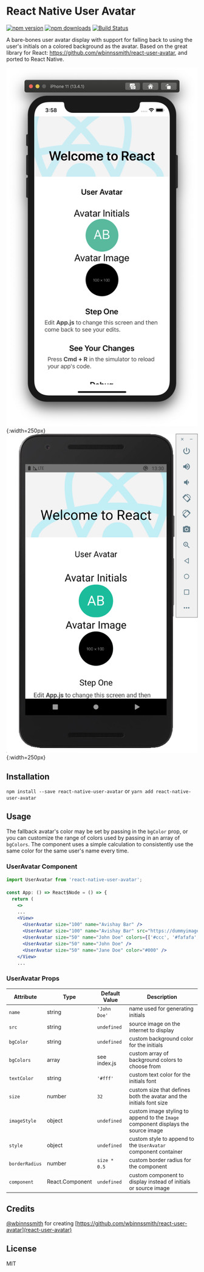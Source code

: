 # React Native User Avatar

[![npm version](https://img.shields.io/npm/v/react-native-user-avatar.svg?style=flat-square)](https://www.npmjs.com/package/react-native-user-avatar)
[![npm downloads](https://img.shields.io/npm/dm/react-native-user-avatar.svg?style=flat-square)](https://www.npmjs.com/package/react-native-user-avatar)
[![Build Status](https://travis-ci.org/avishayil/react-native-user-avatar.svg?branch=master)](https://travis-ci.org/avishayil/react-native-user-avatar)

A bare-bones user avatar display with support for falling back to using the user's initials on a colored background as the avatar.
Based on the great library for React: https://github.com/wbinnssmith/react-user-avatar, and ported to React Native.

![iOS Screenshot](./screenshots/ios.png){:width=250px}
![Android Screenshot](./screenshots/android.png){:width=250px}

## Installation

`npm install --save react-native-user-avatar` or `yarn add react-native-user-avatar`

## Usage

The fallback avatar's color may be set by passing in the `bgColor` prop, or you can customize the range of colors
used by passing in an array of `bgColors`. The component uses a simple calculation to consistently use the same
color for the same user's name every time.

### UserAvatar Component

```jsx
import UserAvatar from 'react-native-user-avatar';

const App: () => React$Node = () => {
  return (
    <>
    ...
    <View>
      <UserAvatar size="100" name="Avishay Bar" />
      <UserAvatar size="100" name="Avishay Bar" src="https://dummyimage.com/100x100/000/fff" />
      <UserAvatar size="50" name="John Doe" colors={['#ccc', '#fafafa', '#ccaabb']}/>
      <UserAvatar size="50" name="John Doe" />
      <UserAvatar size="50" name="Jane Doe" color="#000" />
    </View>
    ...
```

### UserAvatar Props

Attribute        | Type            | Default Value | Description
---------------- | --------------- | ------------- | -----------
`name`           | string          | `'John Doe'`  | name used for generating initials
`src`            | string          | `undefined`   | source image on the internet to display
`bgColor`        | string          | `undefined`   | custom background color for the initials
`bgColors`       | array           | see index.js  | custom array of background colors to choose from
`textColor`      | string          | `'#fff'`      | custom text color for the initials font
`size`           | number          | `32`          | custom size that defines both the avatar and the initials font size
`imageStyle`     | object          | `undefined`   | custom image styling to append to the `Image` component displays the source image
`style`          | object          | `undefined`   | custom style to append to the `UserAvatar` component container
`borderRadius`   | number          | `size * 0.5`  | custom border radius for the component
`component`      | React.Component | `undefined`   | custom component to display instead of initials or source image

## Credits

[@wbinnssmith](https://github.com/wbinnssmith/) for creating [https://github.com/wbinnssmith/react-user-avatar](react-user-avatar)

## License

MIT
